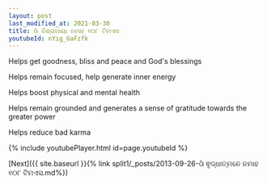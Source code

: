 ```yaml
---
layout: post
last_modified_at: 2021-03-30
title: ଓଁ ବିଶ୍ରାମାୟା ନମାହ ୧୦୮ ଟିମଏସ
youtubeId: nYig_GaFzfk
---
```

 
 
Helps get goodness, bliss and peace and God's blessings
 
Helps remain focused, help generate inner energy 
 
Helps boost physical and mental health 
 
Helps remain grounded and generates a sense of gratitude towards the greater power 
 
Helps reduce bad karma
 
 
 
 


{% include youtubePlayer.html id=page.youtubeId %}
 
[Next]({{ site.baseurl }}{% link  split1/_posts/2013-09-26-ଓଁ ଵୃଦ୍ଧାତ୍ମନେ ନମାହ ୧୦୮ ଟିମଏସ.md%})
 
